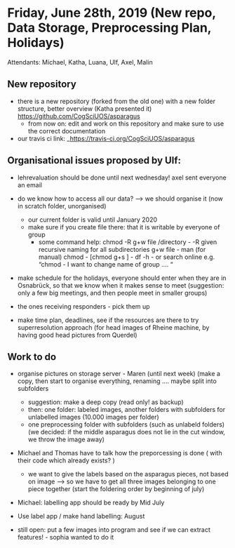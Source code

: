 # Friday, June 28th, 2019 (New repo, Data Storage, Preprocessing Plan, Holidays)

Attendants: Michael, Katha, Luana, Ulf, Axel, Malin 

## New repository 
- there is a new repository (forked from the old one) with a new folder structure, better overview (Katha presented it) https://github.com/CogSciUOS/asparagus 
  - from now on: edit and work on this repository and make sure to use the correct documentation
- our travis ci link: _https://travis-ci.org/CogSciUOS/asparagus 

## Organisational issues proposed by Ulf: 
- lehrevaluation should be done until next wednesday! axel sent everyone an email
- do we know how to access all our data? --> we should organise it (now in scratch folder, unorganised) 
  - our current folder is valid until January 2020
  - make sure if you create file there: that it is writable by everyone of group 
    - some command help: chmod -R g+w file /directory
          - -R given recursive naming for all subdirectories g+w file 
          - man (for manual) chmod 
          - [chmod g+s ]
          - df -h 
          -  or search online e.g. “chmod - I want to change name of group …. “
 
- make schedule for the holidays, everyone should enter when they are in Osnabrück, so that we know when it makes sense to meet (suggestion: only a few big meetings, and then people meet in smaller groups) 
- the ones receiving responders - pick them up

- make time plan, deadlines, see if the resources are there to try superresolution approach (for head images of Rheine machine, by having good head pictures from Querdel)

## Work to do
- organise pictures on storage server - Maren (until next week)
  (make a copy, then start to organise everything, renaming …. maybe split into subfolders 
  - suggestion: make a deep copy (read only! as backup)
  - then: one folder: labeled images, another folders with subfolders for unlabelled images (10.000 images per folder)
  - one preprocessing folder with subfolders (such as unlabeld folders) (we decided: if the middle asparagus does not lie in the cut window, we throw the image away)
  
- Michael and Thomas have to talk how the preporcessing is done ( with their code which already exists? )
  - we want to give the labels based on the asparagus pieces, not based on image —> so we have to get all three images belonging to one piece together  (start the foldering order by beginning of july)
 
- Michael: labelling app should be ready by Mid July 
-  Use label app / make hand labelling: August 
       
- still open: put a few images into program and see if we can extract features! - sophia wanted to do it 
